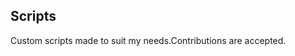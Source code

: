 ## Scripts
Custom scripts made to suit my needs.Contributions are accepted.












































































































